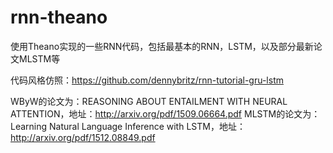 # rnn-theano
使用Theano实现的一些RNN代码，包括最基本的RNN，LSTM，以及部分最新论文MLSTM等

代码风格仿照：https://github.com/dennybritz/rnn-tutorial-gru-lstm

WByW的论文为：REASONING ABOUT ENTAILMENT WITH NEURAL ATTENTION，地址：http://arxiv.org/pdf/1509.06664.pdf
MLSTM的论文为：Learning Natural Language Inference with LSTM，地址：http://arxiv.org/pdf/1512.08849.pdf
